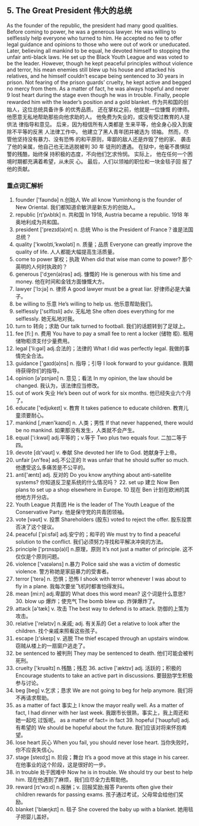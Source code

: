 
## 5. The Great President 伟大的总统

As the founder of the republic, the president had many good qualities. Before coming to power, he was a generous lawyer. He was willing to selflessly help everyone who turned to him. He accepted no fee to offer legal guidance and opinions to those who were out of work or uneducated. Later, believing all mankind to be equal, he devoted himself to stopping the unfair anti-black laws. He set up the Black Youth League and was voted to be the leader. However, though he kept peaceful principles without violence and terror, his mean enemies still blew up his house and attacked his relatives, and he himself couldn’t escape being sentenced to 30 years in prison. Not fearing of the prison guards’ cruelty, he kept active and begged no mercy from them. As a matter of fact, he was always hopeful and never 9 lost heart during the stage even though he was in trouble. Finally, people rewarded him with the leader’s position and a gold blanket. 作为共和国的创始人，这位总统具备许多 的优秀品质。
还在掌权之前，他就是一位慷慨 的律师。
他愿意无私地帮助那些向他求助的人。
 他免费为失业的，或没有受过教育的人提供法 律指导和意见。
后来，因为相信所有人类都是 生来平等，他全身心投入到废除不平等的反黑 人法律工作中。
他建立了黑人青年团并被选为 领袖。
然而，尽管他坚持没有暴力、没有恐怖 的和平原则，卑鄙的敌人还是炸毁了他的家、 袭击了他的亲属，他自己也无法逃脱被判 30 年 徒刑的遭遇。
 在狱中，他毫不畏惧狱警的残酷，始终保 持积极的态度，不向他们乞求怜悯。
实际上， 他在任何一个困境时期都充满着希望，从未灰 心。
 最后，人们以领袖的职位和一块金毯子回 报了他的贡献。

### 重点词汇解析

  1. founder ['faʊndə] n.创始人 We all know Yuminhong is the founder of New Oriental. 我们都知道俞敏洪是新东方的创始人。
  2. republic [rɪ'pʌblɪk] n. 共和国 In 1918, Austria became a republic. 1918 年奥地利成为共和国。
  3. president ['prezɪd(ə)nt] n. 总统 Who is the President of France？谁是法国总统？ 
  4. quality ['kwɒlɪti,’kwɒləti] n. 质量；品质 Everyone can greatly improve the quality of life. 人人都能大幅提高生活质量。
  5. come to power 掌权；执政 When did that wise man come to power? 那个英明的人何时执政的？ 
  6. generous ['dʒen(ə)rəs] adj. 慷慨的 He is generous with his time and money. 他在时间和金钱方面慷慨大方。
  7. lawyer ['lɔ:jə] n. 律师 A good lawyer must be a great liar. 好律师必是大骗子。
  8. be willing to 乐意 He’s willing to help us. 他乐意帮助我们。
  9. selflessly ['sɛlflɪsli] adv. 无私地 She often does everything for me selflessly. 她无私地对我。
 10. turn to 转向；求助 Our talk turned to football. 我们的话题转到了足球上。
 11. fee [fi:] n. 费用 You have to pay a small fee to rent a locker (储物 柜). 租用储物柜须支付少量费用。
 12. legal ['li:gəl] adj.合法的；法律的 What I did was perfectly legal. 我做的事情完全合法。
 13. guidance ['gaɪd(ə)ns] n. 指导；引导 I look forward to your guidance. 我期待获得你们的指导。
 14. opinion [ə'pɪnjən] n. 意见；看法 In my opinion, the law should be changed. 我认为，该法律应当修改。
 15. out of work 失业 He’s been out of work for six months. 他已经失业六个月了。
 16. educate ['edjʊkeɪt] v. 教育 It takes patience to educate children. 教育儿童须要耐心。
 17. mankind [,mæn'kaɪnd] n. 人类；男性 If that never happened, there would be no mankind. 如果那没有发生，人类就不会产生。
 18. equal ['i:kwəl] adj.平等的；v.等于 Two plus two equals four. 二加二等于四。
 19. devote [dɪ'vəʊt] v. 奉献 She devoted her life to God. 她献身于上帝。
 20. unfair [ʌn'feə] adj.不公正的 It was unfair that he should suffer so much. 他遭受这么多痛苦是不公平的。
 21. anti['æntɪ] adj. 反对的 Do you know anything about anti-satellite systems? 你知道反卫星系统的什么情况吗？ 22. set up 建立 Now Ben plans to set up a shop elsewhere in Europe. 10 现在 Ben 计划在欧洲的其他地方开分店。
 23. Youth League 共青团 He is the leader of The Youth League of the Conservative Party. 他是保守党的共青团领袖。
 24. vote [vəʊt] v. 投票 Shareholders (股东) voted to reject the offer. 股东投票否决了这个提议。
 25. peaceful ['pi:sfəl] adj.安宁的；和平的 We must try to find a peaceful solution to the conflict. 我们必须努力寻找和平解决冲突的方法。
 26. principle ['prɪnsɪp(ə)l] n.原理，原则 It’s not just a matter of principle. 这不仅仅是个原则问题。
 27. violence ['vaɪələns] n.暴力 Police said she was a victim of domestic violence. 警方称她是家庭暴力的受害者。
 28. terror ['terə] n. 恐惧；恐怖 I shook with terror whenever I was about to fly in a plane. 我每次要坐飞机时都害怕得发抖。
 29. mean [mi:n] adj.卑鄙的 What does this word mean? 这个词是什么意思? 30. blow up 爆炸；使充气 The bomb blew up. 炸弹爆炸了。
 31. attack [ə'tæk] v. 攻击 The best way to defend is to attack. 防御的上策为攻击。
 32. relative ['relətɪv] n.亲戚; adj. 有关系的 Get a relative to look after the children. 找个亲戚来照看这些孩子。
 33. escape [ɪ'skeɪp] v. 逃脱 The thief escaped through an upstairs window. 窃贼从楼上的一扇窗户逃走了。
 34. be sentenced to 被判刑 They may be sentenced to death. 他们可能会被判死刑。
 35. cruelty ['krʊəltɪ] n.残酷；残忍 36. active ['æktɪv] adj. 活跃的；积极的 Encourage students to take an active part in discussions. 要鼓励学生积极参与讨论。
 37. beg [beg] v.乞求；恳求 We are not going to beg for help anymore. 我们将不再请求帮助。
 38. as a matter of fact 事实上 I know the mayor really well. As a matter of fact, I had dinner with her last week. 我跟市长很熟，事实上，我上周还和她一起吃 过饭呢。
 as a matter of fact= in fact 39. hopeful ['həʊpfʊl] adj. 有希望的 We should be hopeful about the future. 我们应该对将来怀抱希望。
 40. lose heart 灰心 When you fail, you should never lose heart. 当你失败时，你不应丧失信心。
 41. stage [steɪdʒ] n. 阶段；舞台 It’s a good move at this stage in his career. 在他事业的这个阶段，这是很好的一步。
 42. in trouble 处于困难中 Now he is in trouble. We should try our best to help him. 现在他遇到了麻烦，我们应尽全力去帮助他。
 43. reward [rɪ'wɔ:d] n.报酬；v. 回报奖励;报答 Parents often give their children rewards for passing exams. 孩子通过考试，父母常会给他们奖励。
 44. blanket ['blæŋkɪt] n. 毯子 She covered the baby up with a blanket. 她用毯子把婴儿盖好。
  